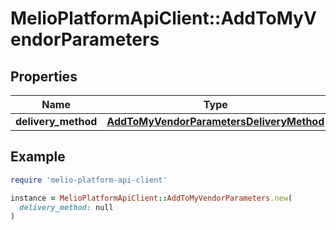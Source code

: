 # MelioPlatformApiClient::AddToMyVendorParameters

## Properties

| Name | Type | Description | Notes |
| ---- | ---- | ----------- | ----- |
| **delivery_method** | [**AddToMyVendorParametersDeliveryMethod**](AddToMyVendorParametersDeliveryMethod.md) |  | [optional] |

## Example

```ruby
require 'melio-platform-api-client'

instance = MelioPlatformApiClient::AddToMyVendorParameters.new(
  delivery_method: null
)
```


